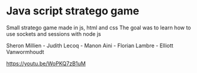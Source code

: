 # Java script stratego game


Small stratego game made in js, html and css
The goal was to learn how to use sockets and sessions with node js

Sheron Millien - Judith Lecoq - Manon Aini - Florian Lambre - Elliott Vanwormhoudt

https://youtu.be/WoPKQ7zB1uM 
